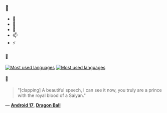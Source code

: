 ### 👋

- 🔭
- 🌱
- 💬
- 📫
- ⚡

#### 🧏

[![Most used languages](https://github-readme-stats-aynah.vercel.app/api/top-langs/?username=aynh&theme=solarized-dark&langs_count=6&layout=compact&hide_title=true)](https://github.com/anuraghazra/github-readme-stats#gh-dark-mode-only)
[![Most used languages](https://github-readme-stats-aynah.vercel.app/api/top-langs/?username=aynh&theme=solarized-light&langs_count=6&layout=compact&hide_title=true)](https://github.com/anuraghazra/github-readme-stats#gh-light-mode-only)

#### 💬

> "[clapping] A beautiful speech, I can see it now, you truly are a prince with the royal blood of a Saiyan."

&mdash; [**Android 17**](https://myanimelist.net/character.php?q=Android%2017&cat=character), [**Dragon Ball**](https://myanimelist.net/search/all?q=Dragon%20Ball&cat=all)
